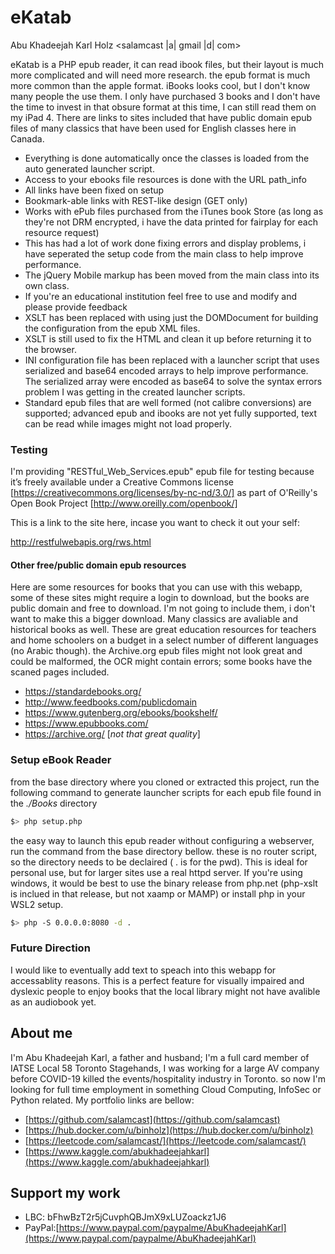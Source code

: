 # eKatab

Abu Khadeejah Karl Holz <salamcast |a| gmail |d| com>

eKatab is a PHP epub reader, it can read ibook files, but their layout is much more complicated and will need more research.  the epub format is much more common than the apple format. iBooks looks cool, but I don't know many people the use them.  I only have purchased 3 books and I don't have the time to invest in that obsure format at this time, I can still read them on my iPad 4.  There are links to sites included that have public domain epub files of many classics that have been used for English classes here in Canada.

- Everything is done automatically once the classes is loaded from the auto generated launcher script.
- Access to your ebooks file resources is done with the URL path_info
- All links have been fixed on setup
- Bookmark-able links with REST-like design (GET only)
- Works with ePub files purchased from the iTunes book Store (as long as they're not DRM encrypted, i have the data printed for fairplay for each resource request)
- This has had a lot of work done fixing errors and display problems, i have seperated the setup code from the main class to help improve performance.
- The jQuery Mobile markup has been moved from the main class into its own class.
- If you're an educational institution feel free to use and modify and please provide feedback
- XSLT has been replaced with using just the DOMDocument for building the configuration from the epub XML files.
- XSLT is still used to fix the HTML and clean it up before returning it to the browser.
- INI configuration file has been replaced with a launcher script that uses serialized and base64 encoded arrays to help improve performance.  The serialized array were encoded as base64 to solve the syntax errors problem I was getting in the created launcher scripts.
- Standard epub files that are well formed (not calibre conversions) are supported; advanced epub and ibooks are not yet fully supported, text can be read while images might not load properly.

### Testing

I'm providing  "RESTful_Web_Services.epub"  epub file for testing because it’s freely available under a Creative Commons license [https://creativecommons.org/licenses/by-nc-nd/3.0/] as part of O'Reilly's Open Book Project [http://www.oreilly.com/openbook/]

This is a link to the site here, incase you want to check it out your self:

http://restfulwebapis.org/rws.html

#### Other free/public domain epub resources

Here are some resources for books that you can use with this webapp, some of these sites might require a login to download, but the books are public domain and free to download.  I'm not going to include them, i don't want to make this a bigger download.  Many classics are avaliable and historical books as well.  These are great education resources for teachers and home schoolers on a budget in a select number of different languages (no Arabic though). the Archive.org epub files might not look great and could be malformed, the OCR might contain errors; some books have the scaned pages included.

- https://standardebooks.org/
- http://www.feedbooks.com/publicdomain
- https://www.gutenberg.org/ebooks/bookshelf/
- https://www.epubbooks.com/
- https://archive.org/ [*not that great quality*]

### Setup eBook Reader

from the base directory where you cloned or extracted this project, run the following command to generate launcher scripts for each epub file found in the *./Books* directory

```bash
$> php setup.php
```

the easy way to launch this epub reader without configuring a webserver, run the command from the base directory bellow.  these is no router script, so the directory needs to be declaired ( . is for the pwd).  This is ideal for personal use, but for larger sites use a real httpd server.  If you're using windows, it would be best to use the binary release from php.net (php-xslt is inclued in that release, but not xaamp or MAMP) or install php in your WSL2 setup.

```bash
$> php -S 0.0.0.0:8080 -d .
```

### Future Direction

I would like to eventually add text to speach into this webapp for accessablity reasons.  This is a perfect feature for visually impaired and dyslexic people to enjoy books that the local library might not have avalible as an audiobook yet.

## About me

I'm Abu Khadeejah Karl, a father and husband;  I'm a full card member
of IATSE Local 58 Toronto Stagehands, I was working for a large AV
company before COVID-19 killed the events/hospitality industry in
Toronto.  so now I'm looking for full time employment in something Cloud
Computing, InfoSec or Python related.  My portfolio links are bellow:

* [https://github.com/salamcast](https://github.com/salamcast)
* [https://hub.docker.com/u/binholz](https://hub.docker.com/u/binholz)
* [https://leetcode.com/salamcast/](https://leetcode.com/salamcast/)
* [https://www.kaggle.com/abukhadeejahkarl](https://www.kaggle.com/abukhadeejahkarl)

## Support my work

* LBC: bFhwBzT2r5jCuvphQBJmX9xLUZoackz1J6
* PayPal:[https://www.paypal.com/paypalme/AbuKhadeejahKarl](https://www.paypal.com/paypalme/AbuKhadeejahKarl)
